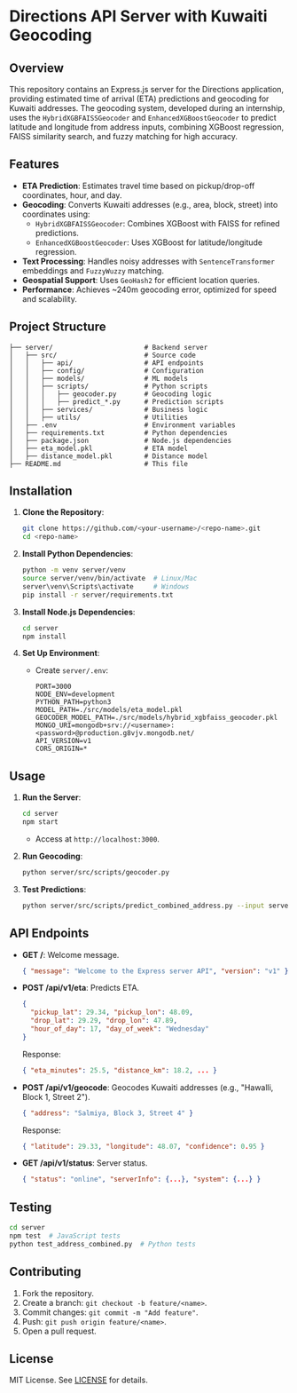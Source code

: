 # Directions API Server with Kuwaiti Geocoding

## Overview
This repository contains an Express.js server for the Directions application, providing estimated time of arrival (ETA) predictions and geocoding for Kuwaiti addresses. The geocoding system, developed during an internship, uses the `HybridXGBFAISSGeocoder` and `EnhancedXGBoostGeocoder` to predict latitude and longitude from address inputs, combining XGBoost regression, FAISS similarity search, and fuzzy matching for high accuracy.

## Features
- **ETA Prediction**: Estimates travel time based on pickup/drop-off coordinates, hour, and day.
- **Geocoding**: Converts Kuwaiti addresses (e.g., area, block, street) into coordinates using:
  - `HybridXGBFAISSGeocoder`: Combines XGBoost with FAISS for refined predictions.
  - `EnhancedXGBoostGeocoder`: Uses XGBoost for latitude/longitude regression.
- **Text Processing**: Handles noisy addresses with `SentenceTransformer` embeddings and `FuzzyWuzzy` matching.
- **Geospatial Support**: Uses `GeoHash2` for efficient location queries.
- **Performance**: Achieves ~240m geocoding error, optimized for speed and scalability.

## Project Structure
```
├── server/                       # Backend server
│   ├── src/                      # Source code
│   │   ├── api/                  # API endpoints
│   │   ├── config/               # Configuration
│   │   ├── models/               # ML models
│   │   ├── scripts/              # Python scripts
│   │   │   ├── geocoder.py       # Geocoding logic
│   │   │   ├── predict_*.py      # Prediction scripts
│   │   ├── services/             # Business logic
│   │   ├── utils/                # Utilities
│   ├── .env                      # Environment variables
│   ├── requirements.txt          # Python dependencies
│   ├── package.json              # Node.js dependencies
│   ├── eta_model.pkl             # ETA model
│   ├── distance_model.pkl        # Distance model
├── README.md                     # This file
```

## Installation
1. **Clone the Repository**:
   ```bash
   git clone https://github.com/<your-username>/<repo-name>.git
   cd <repo-name>
   ```

2. **Install Python Dependencies**:
   ```bash
   python -m venv server/venv
   source server/venv/bin/activate  # Linux/Mac
   server\venv\Scripts\activate     # Windows
   pip install -r server/requirements.txt
   ```

3. **Install Node.js Dependencies**:
   ```bash
   cd server
   npm install
   ```

4. **Set Up Environment**:
   - Create `server/.env`:
     ```plaintext
     PORT=3000
     NODE_ENV=development
     PYTHON_PATH=python3
     MODEL_PATH=./src/models/eta_model.pkl
     GEOCODER_MODEL_PATH=./src/models/hybrid_xgbfaiss_geocoder.pkl
     MONGO_URI=mongodb+srv://<username>:<password>@production.g8vjv.mongodb.net/
     API_VERSION=v1
     CORS_ORIGIN=*
     ```

## Usage
1. **Run the Server**:
   ```bash
   cd server
   npm start
   ```
   - Access at `http://localhost:3000`.

2. **Run Geocoding**:
   ```bash
   python server/src/scripts/geocoder.py
   ```

3. **Test Predictions**:
   ```bash
   python server/src/scripts/predict_combined_address.py --input server/sample_input.json
   ```

## API Endpoints
- **GET /**: Welcome message.
  ```json
  { "message": "Welcome to the Express server API", "version": "v1" }
  ```
- **POST /api/v1/eta**: Predicts ETA.
  ```json
  {
    "pickup_lat": 29.34, "pickup_lon": 48.09,
    "drop_lat": 29.29, "drop_lon": 47.89,
    "hour_of_day": 17, "day_of_week": "Wednesday"
  }
  ```
  Response:
  ```json
  { "eta_minutes": 25.5, "distance_km": 18.2, ... }
  ```
- **POST /api/v1/geocode**: Geocodes Kuwaiti addresses (e.g., "Hawalli, Block 1, Street 2").
  ```json
  { "address": "Salmiya, Block 3, Street 4" }
  ```
  Response:
  ```json
  { "latitude": 29.33, "longitude": 48.07, "confidence": 0.95 }
  ```
- **GET /api/v1/status**: Server status.
  ```json
  { "status": "online", "serverInfo": {...}, "system": {...} }
  ```

## Testing
```bash
cd server
npm test  # JavaScript tests
python test_address_combined.py  # Python tests
```

## Contributing
1. Fork the repository.
2. Create a branch: `git checkout -b feature/<name>`.
3. Commit changes: `git commit -m "Add feature"`.
4. Push: `git push origin feature/<name>`.
5. Open a pull request.

## License
MIT License. See [LICENSE](LICENSE) for details.
